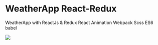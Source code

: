 # WeatherApp React-Redux

WeatherApp with ReactJs & Redux
React Animation
Webpack
Scss
ES6 babel

![](https://thumbs.gfycat.com/GoodAnotherHuemul-size_restricted.gif)

